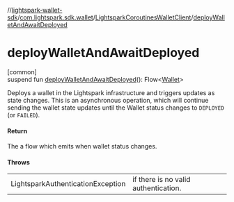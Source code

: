 //[lightspark-wallet-sdk](../../../index.md)/[com.lightspark.sdk.wallet](../index.md)/[LightsparkCoroutinesWalletClient](index.md)/[deployWalletAndAwaitDeployed](deploy-wallet-and-await-deployed.md)

# deployWalletAndAwaitDeployed

[common]\
suspend fun [deployWalletAndAwaitDeployed](deploy-wallet-and-await-deployed.md)(): Flow&lt;[Wallet](../../com.lightspark.sdk.wallet.model/-wallet/index.md)&gt;

Deploys a wallet in the Lightspark infrastructure and triggers updates as state changes. This is an asynchronous operation, which will continue sending the wallet state updates until the Wallet status changes to `DEPLOYED` (or `FAILED`).

#### Return

The a flow which emits when wallet status changes.

#### Throws

| | |
|---|---|
| LightsparkAuthenticationException | if there is no valid authentication. |
